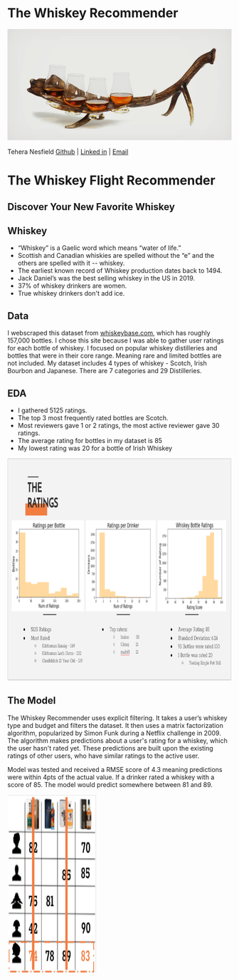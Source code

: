 # The Whiskey Recommender



<p align="Left">
<img src="img/stag-antler-whiskey-flight.jpg" width="600" height="250">
</p>

Tehera Nesfield
[Github](https://github.com/tnesfield) | [Linked in](https://www.linkedin.com/in/tehera-nesfield/) |
<a href = "mailto: tehera.nesfield@gmail.com">Email</a>

# The Whiskey Flight Recommender 
## Discover Your New Favorite Whiskey


## Whiskey
* “Whiskey” is a Gaelic word which means “water of life.”
* Scottish and Canadian whiskies are spelled without the “e” and the others are spelled with it -- whiskey.
* The earliest known record of Whiskey production dates back to 1494.
* Jack Daniel’s was the best selling whiskey in the US in 2019.
* 37% of whiskey drinkers are women.
* True whiskey drinkers don't add ice.


## Data
I webscraped this dataset from <a href="https://www.whiskybase.com//">whiskeybase.com</a>, which has roughly 157,000 bottles. I chose this site because I was able to gather user ratings for each bottle of whiskey. I focused on popular whiskey distilleries and bottles that were in their core range. Meaning rare and limited bottles are not included. My dataset includes 4 types of whiskey - Scotch, Irish Bourbon and Japanese. There are 7 categories and 29 Distilleries.

## EDA
* I gathered 5125 ratings.
* The top 3 most frequently rated bottles are Scotch.
* Most reviewers gave 1 or 2 ratings, the most active reviewer gave 30 ratings.
* The average rating for bottles in my dataset is 85
* My lowest rating was 20 for a bottle of Irish Whiskey

<p align="left">
<img src="img/the_ratings.png" width="925" height="500">
</p>



## The Model
The Whiskey Recommender uses explicit filtering. It takes a user’s whiskey type and budget and filters the dataset. It then uses a matrix factorization algorithm, popularized by Simon Funk during a Netflix challenge in 2009. The algorithm makes predictions about a user's rating for a whiskey, which the user hasn't rated yet. These predictions are built upon the existing ratings of other users, who have similar ratings to the active user. 

Model was tested and received a RMSE score of 4.3 meaning predictions were within 4pts of the actual value. If a drinker rated a whiskey with a score of 85. The model would predict somewhere between 81 and 89. 

<p align="left">
<img src="img/algorithm.png" width="200" height="400">
</p>






